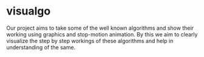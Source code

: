 # visualgo
Our project aims to take some of the well known algorithms and show their working using graphics and stop-motion animation. By this we aim to clearly visualize the step by step workings of these algorithms and help in understanding of the same.
